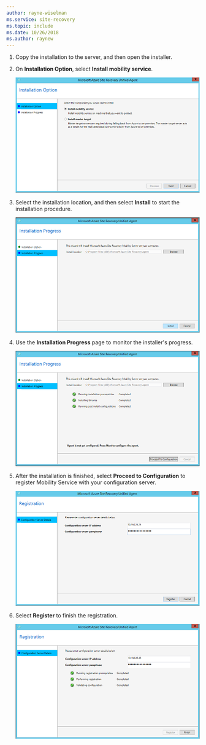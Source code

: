 ```yaml
---
author: rayne-wiselman
ms.service: site-recovery
ms.topic: include
ms.date: 10/26/2018
ms.author: raynew
---
```

1. Copy the installation to the server, and then open the installer.
2. On **Installation Option**, select **Install mobility service**.

    ![Mobility Service installation option page](./media/site-recovery-install-mob-svc-gui/mobility1.png)

3. Select the installation location, and then select **Install** to start the installation procedure.

    ![Mobility Service installation location page](./media/site-recovery-install-mob-svc-gui/mobility2.png)

4. Use the **Installation Progress** page to monitor the installer's progress.

    ![Mobility Service installation progress page](./media/site-recovery-install-mob-svc-gui/mobility3.png)

5. After the installation is finished, select **Proceed to Configuration** to register Mobility Service with your configuration server.

    ![Mobility Service registration page](./media/site-recovery-install-mob-svc-gui/mobility4.png)

6. Select **Register** to finish the registration.

    ![Mobility Service registration final page](./media/site-recovery-install-mob-svc-gui/mobility5.png)

